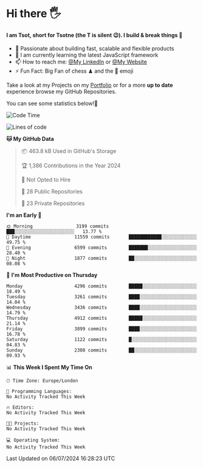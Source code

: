# Hi there :raised_hand_with_fingers_splayed:
#### I am Tsot, short for Tsotne (the T is silent :wink:). I build & break things :space_invader:
- :telescope: Passionate about building fast, scalable and flexible products
- :seedling: I am currently learning the latest JavaScript framework 
- :mailbox: How to reach me: [@My LinkedIn](https://www.linkedin.com/in/tsotne-gvadzabia/) or [@My Website](https://tsotne.co.uk/contact)
- :zap: Fun Fact: Big Fan of chess ♟ and the 👾 emoji

Take a look at my Projects on my [Portfolio](https://tsotne.co.uk/) or for a more **up to date** experience browse my GitHub Repositories.

You can see some statistics below!:space_invader:
<!--START_SECTION:waka-->
![Code Time](http://img.shields.io/badge/Code%20Time-761%20hrs%202%20mins-blue)

![Lines of code](https://img.shields.io/badge/From%20Hello%20World%20I%27ve%20Written-7.5%20million%20lines%20of%20code-blue)

**🐱 My GitHub Data** 

> 📦 463.8 kB Used in GitHub's Storage 
 > 
> 🏆 1,386 Contributions in the Year 2024
 > 
> 🚫 Not Opted to Hire
 > 
> 📜 28 Public Repositories 
 > 
> 🔑 23 Private Repositories 
 > 
**I'm an Early 🐤** 

```text
🌞 Morning                3199 commits        ███░░░░░░░░░░░░░░░░░░░░░░   13.77 % 
🌆 Daytime                11559 commits       ████████████░░░░░░░░░░░░░   49.75 % 
🌃 Evening                6599 commits        ███████░░░░░░░░░░░░░░░░░░   28.40 % 
🌙 Night                  1877 commits        ██░░░░░░░░░░░░░░░░░░░░░░░   08.08 % 
```
📅 **I'm Most Productive on Thursday** 

```text
Monday                   4296 commits        █████░░░░░░░░░░░░░░░░░░░░   18.49 % 
Tuesday                  3261 commits        ████░░░░░░░░░░░░░░░░░░░░░   14.04 % 
Wednesday                3436 commits        ████░░░░░░░░░░░░░░░░░░░░░   14.79 % 
Thursday                 4912 commits        █████░░░░░░░░░░░░░░░░░░░░   21.14 % 
Friday                   3899 commits        ████░░░░░░░░░░░░░░░░░░░░░   16.78 % 
Saturday                 1122 commits        █░░░░░░░░░░░░░░░░░░░░░░░░   04.83 % 
Sunday                   2308 commits        ██░░░░░░░░░░░░░░░░░░░░░░░   09.93 % 
```


📊 **This Week I Spent My Time On** 

```text
🕑︎ Time Zone: Europe/London

💬 Programming Languages: 
No Activity Tracked This Week

🔥 Editors: 
No Activity Tracked This Week

🐱‍💻 Projects: 
No Activity Tracked This Week

💻 Operating System: 
No Activity Tracked This Week
```


 Last Updated on 06/07/2024 16:28:23 UTC
<!--END_SECTION:waka-->
